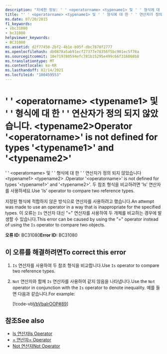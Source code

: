 ```yaml
---
description: "자세한 정보: ' ' <operatorname> <typename1> 및 ' ' 형식에 대 한 ' ' 연산자가 정의 되지 않았습니다. <typename2>"
title: "' ' <operatorname> <typename1> 및 ' ' 형식에 대 한 ' ' 연산자가 정의 되지 않았습니다. <typename2>"
ms.date: 07/20/2015
f1_keywords:
- vbc31080
- bc31080
helpviewer_keywords:
- BC31080
ms.assetid: d2f77450-2bf2-4b1e-b95f-dbc7878f2777
ms.openlocfilehash: db0878a5ab91ecf27377e78356f5bc901ec5f70a
ms.sourcegitcommit: 10e719780594efc781b15295e499c66f316068b8
ms.translationtype: MT
ms.contentlocale: ko-KR
ms.lasthandoff: 02/14/2021
ms.locfileid: "100459553"
---
```

# <a name="operator-operatorname-is-not-defined-for-types-typename1-and-typename2"></a><span data-ttu-id="c35b3-103">' ' \<operatorname> \<typename1> 및 ' ' 형식에 대 한 ' ' 연산자가 정의 되지 않았습니다. \<typename2></span><span class="sxs-lookup"><span data-stu-id="c35b3-103">Operator '\<operatorname>' is not defined for types '\<typename1>' and '\<typename2>'</span></span>

<span data-ttu-id="c35b3-104">' ' \<operatorname> 및 ' ' 형식에 대 한 ' ' 연산자가 정의 되지 않았습니다 \<typename1> \<typename2> .</span><span class="sxs-lookup"><span data-stu-id="c35b3-104">Operator '\<operatorname>' is not defined for types '\<typename1>' and '\<typename2>'.</span></span> <span data-ttu-id="c35b3-105">두 참조 형식을 비교하려면 'Is' 연산자를 사용하세요.</span><span class="sxs-lookup"><span data-stu-id="c35b3-105">Use 'Is' operator to compare two reference types.</span></span>  
  
 <span data-ttu-id="c35b3-106">지정된 형식에 적합하지 않은 방식으로 연산자를 사용하려고 했습니다.</span><span class="sxs-lookup"><span data-stu-id="c35b3-106">An attempt was made to use an operator in a way that is inappropriate for the specified types.</span></span> <span data-ttu-id="c35b3-107">이 오류는 `Is` 연산자 대신 "=" 연산자를 사용하여 두 개체를 비교하는 경우에 발생할 수 있습니다.</span><span class="sxs-lookup"><span data-stu-id="c35b3-107">This error can be caused by using the "=" operator instead of using the `Is` operator to compare two objects.</span></span>  
  
 <span data-ttu-id="c35b3-108">**오류 ID:** BC31080</span><span class="sxs-lookup"><span data-stu-id="c35b3-108">**Error ID:** BC31080</span></span>  
  
## <a name="to-correct-this-error"></a><span data-ttu-id="c35b3-109">이 오류를 해결하려면</span><span class="sxs-lookup"><span data-stu-id="c35b3-109">To correct this error</span></span>  
  
1. <span data-ttu-id="c35b3-110">`Is` 연산자를 사용하여 두 참조 형식을 비교합니다.</span><span class="sxs-lookup"><span data-stu-id="c35b3-110">Use `Is` operator to compare two reference types.</span></span>  
  
2. <span data-ttu-id="c35b3-111">`Not` 연산자와 함께 `Is` 연산자를 사용하여 같지 않음을 나타냅니다.</span><span class="sxs-lookup"><span data-stu-id="c35b3-111">Use the `Not` operator in conjunction with the `Is` operator to denote inequality.</span></span> <span data-ttu-id="c35b3-112">예를 들면 다음과 같습니다.</span><span class="sxs-lookup"><span data-stu-id="c35b3-112">For example:</span></span>  
  
     [!code-vb[VbVbalrOOP#89](~/samples/snippets/visualbasic/VS_Snippets_VBCSharp/VbVbalrOOP/VB/OOP.vb#89)]
  
## <a name="see-also"></a><span data-ttu-id="c35b3-113">참조</span><span class="sxs-lookup"><span data-stu-id="c35b3-113">See also</span></span>

- [<span data-ttu-id="c35b3-114">Is 연산자</span><span class="sxs-lookup"><span data-stu-id="c35b3-114">Is Operator</span></span>](../language-reference/operators/is-operator.md)
- [<span data-ttu-id="c35b3-115">= 연산자</span><span class="sxs-lookup"><span data-stu-id="c35b3-115">= Operator</span></span>](../language-reference/operators/assignment-operator.md)
- [<span data-ttu-id="c35b3-116">Not 연산자</span><span class="sxs-lookup"><span data-stu-id="c35b3-116">Not Operator</span></span>](../language-reference/operators/not-operator.md)
